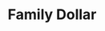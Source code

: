 ---
title: "Family Dollar"
url: /springfield/family-dollar-north-limestone-street/
shop: variety store
---